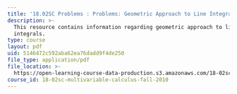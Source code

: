 ```yaml
---
title: '18.02SC Problems : Problems: Geometric Approach to Line Integrals'
description: >-
  This resource contains information regarding geometric approach to line
  integrals.
type: course
layout: pdf
uid: 5146472c592aba62ea76dadd9f4de250
file_type: application/pdf
file_location: >-
  https://open-learning-course-data-production.s3.amazonaws.com/18-02sc-multivariable-calculus-fall-2010/5146472c592aba62ea76dadd9f4de250_MIT18_02SC_pb_58_quest.pdf
course_id: 18-02sc-multivariable-calculus-fall-2010
---
```

